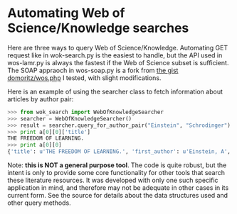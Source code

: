 Automating Web of Science/Knowledge searches
============================================

Here are three ways to query Web of Science/Knowledge. Automating GET request like in wok-search.py is the easiest to handle, but the API used in wos-lamr.py is always the fastest if the Web of Science subset is sufficient. The SOAP appraoch in wos-soap.py is a fork from [the gist domoritz/wos.php](https://gist.github.com/domoritz/2012629) I tested, with slight modifications.

Here is an example of using the searcher class to fetch information about articles by author pair:
```python
>>> from wok_search import WebOfKnowledgeSearcher
>>> searcher = WebOfKnowledgeSearcher()
>>> result = searcher.query_for_author_pair("Einstein", "Schrodinger")
>>> print a[0][0]['title']
THE FREEDOM OF LEARNING.
>>> print a[0][0]
{'title': u'THE FREEDOM OF LEARNING.', 'first_author': u'Einstein, A', 'times_cited': 1, 'vol': u'83', 'year': 1936, 'pages': u'372-3'}
```

Note: **this is NOT a general purpose tool**. The code is quite robust, but the intent is only to provide some core functionality for other tools that search these literature resources. It was developed with only one such specific application in mind, and therefore may not be adequate in other cases in its current form. See the source for details about the data structures used and other query methods.
